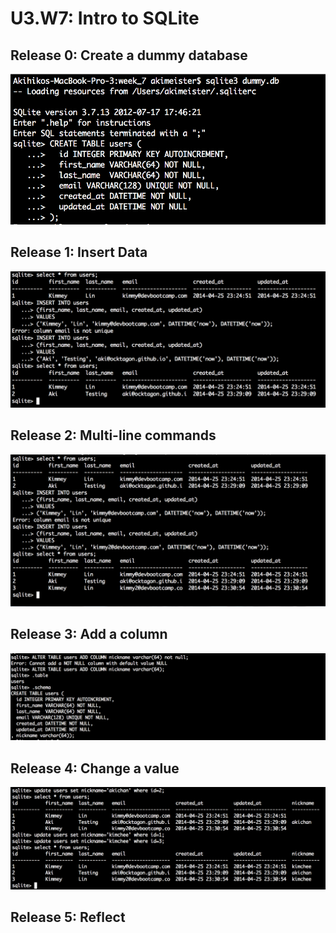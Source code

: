 # U3.W7: Intro to SQLite

## Release 0: Create a dummy database
<img src="../imgs/sqlite0_dummydb.png" />
<!-- paste your terminal output here -->

## Release 1: Insert Data 
<!-- paste your terminal output here -->
<img src="../imgs/sqlite1.png" />

## Release 2: Multi-line commands
<!-- paste your terminal output here -->
<img src="../imgs/sqlite2.png" />

## Release 3: Add a column
<!-- paste your terminal output here -->
<img src="../imgs/sqlite3.png" />

## Release 4: Change a value
<!-- paste your terminal output here -->
<img src="../imgs/sqlite4.png" />

## Release 5: Reflect
<!-- Add your reflection here -->
